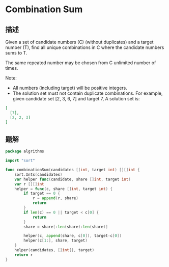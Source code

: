 # Combination Sum

## 描述

Given a set of candidate numbers (C) (without duplicates) and a target number (T), find all unique combinations in C where the candidate numbers sums to T.

The same repeated number may be chosen from C unlimited number of times.

Note:

* All numbers (including target) will be positive integers.
* The solution set must not contain duplicate combinations.
For example, given candidate set [2, 3, 6, 7] and target 7, 
A solution set is:

```json 
[
  [7],
  [2, 2, 3]
]
```

## 题解

```go
package algrithms

import "sort"

func combinationSum(candidates []int, target int) [][]int {
	sort.Ints(candidates)
	var helper func(candidate, share []int, target int)
	var r [][]int
	helper = func(c, share []int, target int) {
		if target == 0 {
			r = append(r, share)
			return
		}
		if len(c) == 0 || target < c[0] {
			return
		}
		share = share[:len(share):len(share)]

		helper(c, append(share, c[0]), target-c[0])
		helper(c[1:], share, target)
	}
	helper(candidates, []int{}, target)
	return r
}
```